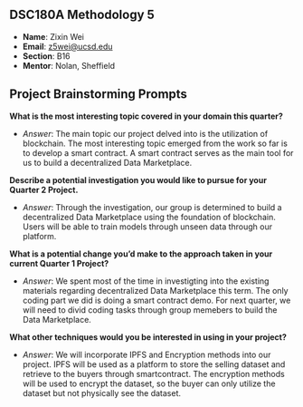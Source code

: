 

## DSC180A Methodology 5
- **Name**: Zixin Wei
- **Email**: [z5wei@ucsd.edu](mailto:z5wei@ucsd.edu)
- **Section**: B16
- **Mentor**: Nolan, Sheffield

## Project Brainstorming Prompts

**What is the most interesting topic covered in your domain this quarter?**  
- _Answer_: The main topic our project delved into is the utilization of blockchain. The most interesting topic emerged from the work so far is to develop a smart contract. A smart contract serves as the main tool for us to build a decentralized Data Marketplace. 

**Describe a potential investigation you would like to pursue for your Quarter 2 Project.**  
- _Answer_: Through the investigation, our group is determined to build a decentralized Data Marketplace using the foundation of blockchain. Users will be able to train models through unseen data through our platform.

**What is a potential change you’d make to the approach taken in your current Quarter 1 Project?**  
- _Answer_: We spent most of the time in investigting into the existing materials regarding decentralized Data Marketplace this term. The only coding part we did is doing a smart contract demo. For next quarter, we will need to divid coding tasks through group memebers to build the Data Marketplace. 

**What other techniques would you be interested in using in your project?**  
- _Answer_: We will incorporate IPFS and Encryption methods into our project. IPFS will be used as a platform to store the selling dataset and retrieve to the buyers through smartcontract. The encryption methods will be used to encrypt the dataset, so the buyer can only utilize the dataset but not physically see the dataset. 
